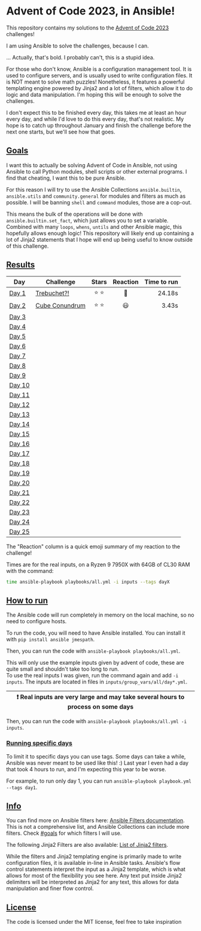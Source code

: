 Advent of Code 2023, in Ansible!
================================

This repository contains my solutions to the [Advent of Code 2023](https://adventofcode.com/2023) challenges!  

I am using Ansible to solve the challenges, because I can. 

... Actually, that's bold. I probably can't, this is a stupid idea.

For those who don't know, Ansible is a configuration management tool. It is used to configure servers, and is usually used to write configuration files. It is NOT meant to solve math puzzles!
Nonetheless, it features a powerful templating engine powered by Jinja2 and a lot of filters, which allow it to do logic and data manipulation. I'm hoping this will be enough to solve the challenges.

I don't expect this to be finished every day, this takes me at least an hour every day, and while I'd love to do this every day, that's not realistic. My hope is to catch up throughout January and finish the challenge before the next one starts, but we'll see how that goes.

## [Goals](#goals)
I want this to actually be solving Advent of Code in Ansible, not using Ansible to call Python modules, shell scripts or other external programs. I find that cheating, I want this to be pure Ansible.

For this reason I will try to use the Ansible Collections `ansible.builtin`, `ansible.utils` and `community.general` for modules and filters as much as possible. I will be banning `shell` and `command` modules, those are a cop-out.

This means the bulk of the operations will be done with `ansible.builtin.set_fact`, which just allows you to set a variable. Combined with many `loops`, `whens`, `untils` and other Ansible magic, this hopefully allows enough logic! This repository will likely end up containing a lot of Jinja2 statements that I hope will end up being useful to know outside of this challenge.

## [Results](#results)
Day | Challenge | Stars | Reaction | Time to run
----|------|:-----:|:---------:|-----------:
[Day 1](./roles/day1/tasks/main.yml) | [Trebuchet?!](https://adventofcode.com/2023/day/1) | ⭐ ⭐ | 🫠 | 24.18s
[Day 2](./roles/day2/tasks/main.yml) | [Cube Conundrum](https://adventofcode.com/2023/day/2) | ⭐ ⭐ | 😃 | 3.43s
[Day 3](./roles/day3/tasks/main.yml) | [](https://adventofcode.com/2023/day/3) | | |
[Day 4](./roles/day4/tasks/main.yml) | [](https://adventofcode.com/2023/day/4) | | |
[Day 5](./roles/day5/tasks/main.yml) | [](https://adventofcode.com/2023/day/5) | | |
[Day 6](./roles/day6/tasks/main.yml) | [](https://adventofcode.com/2023/day/6) | | |
[Day 7](./roles/day7/tasks/main.yml) | [](https://adventofcode.com/2023/day/7) | | |
[Day 8](./roles/day8/tasks/main.yml) | [](https://adventofcode.com/2023/day/8) | | |
[Day 9](./roles/day9/tasks/main.yml) | [](https://adventofcode.com/2023/day/9) | | |
[Day 10](./roles/day10/tasks/main.yml) | [](https://adventofcode.com/2023/day/10) | | |
[Day 11](./roles/day11/tasks/main.yml) | [](https://adventofcode.com/2023/day/11) | | |
[Day 12](./roles/day12/tasks/main.yml) | [](https://adventofcode.com/2023/day/12) | | |
[Day 13](./roles/day13/tasks/main.yml) | [](https://adventofcode.com/2023/day/13) | | |
[Day 14](./roles/day14/tasks/main.yml) | [](https://adventofcode.com/2023/day/14) | | |
[Day 15](./roles/day15/tasks/main.yml) | [](https://adventofcode.com/2023/day/15) | | |
[Day 16](./roles/day16/tasks/main.yml) | [](https://adventofcode.com/2023/day/16) | | |
[Day 17](./roles/day17/tasks/main.yml) | [](https://adventofcode.com/2023/day/17) | | |
[Day 18](./roles/day18/tasks/main.yml) | [](https://adventofcode.com/2023/day/18) | | |
[Day 19](./roles/day19/tasks/main.yml) | [](https://adventofcode.com/2023/day/19) | | |
[Day 20](./roles/day20/tasks/main.yml) | [](https://adventofcode.com/2023/day/20) | | |
[Day 21](./roles/day21/tasks/main.yml) | [](https://adventofcode.com/2023/day/21) | | |
[Day 22](./roles/day22/tasks/main.yml) | [](https://adventofcode.com/2023/day/22) | | |
[Day 23](./roles/day23/tasks/main.yml) | [](https://adventofcode.com/2023/day/23) | | |
[Day 24](./roles/day24/tasks/main.yml) | [](https://adventofcode.com/2023/day/24) | | |
[Day 25](./roles/day25/tasks/main.yml) | [](https://adventofcode.com/2023/day/25) | | |

The "Reaction" column is a quick emoji summary of my reaction to the challenge!

Times are for the real inputs, on a Ryzen 9 7950X with 64GB of CL30 RAM with the command:
```bash
time ansible-playbook playbooks/all.yml -i inputs --tags dayX
```

## [How to run](#how-to-run)
The Ansible code will run completely in memory on the local machine, so no need to configure hosts.  

To run the code, you will need to have Ansible installed. You can install it with `pip install ansible jmespath`.  

Then, you can run the code with `ansible-playbook playbooks/all.yml`.  

This will only use the example inputs given by advent of code, these are quite small and shouldn't take too long to run.  
To use the real inputs I was given, run the command again and add `-i inputs`. The inputs are located in files in `inputs/group_vars/all/day*.yml`.  

| :exclamation:  Real inputs are very large and may take several hours to process on some days  |
|-----------------------------------------------------------------------------------------------|

Then, you can run the code with `ansible-playbook playbooks/all.yml -i inputs`.  

### [Running specific days](#running-specific-days)
To limit it to specific days you can use tags. Some days can take a while, Ansible was never meant to be used like this! :​)
Last year I even had a day that took 4 hours to run, and I'm expecting this year to be worse.

For example, to run only day 1, you can run `ansible-playbook playbook.yml --tags day1`.  

## [Info](#info)
You can find more on Ansible filters here: [Ansible Filters documentation](https://docs.ansible.com/ansible/latest/user_guide/playbooks_filters.html).  
This is not a comprehensive list, and Ansible Collections can include more filters. Check [#goals](#goals) for which filters I will use.  

The following Jinja2 Filters are also available: [List of Jinja2 filters](https://jinja.palletsprojects.com/en/3.1.x/templates/#list-of-builtin-filters).  

While the filters and Jinja2 templating engine is primarily made to write configuration files, it is available in-line in Ansible tasks. Ansible's flow control statements interpret the input as a Jinja2 template, which is what allows for most of the flexibility you see here. Any text put inside Jinja2 delimiters will be interpreted as Jinja2 for any text, this allows for data manipulation and finer flow control.  

## [License](#license)
The code is licensed under the MIT license, feel free to take inspiration
